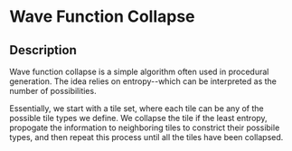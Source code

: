# Wave Function Collapse

## Description

Wave function collapse is a simple algorithm often used in
procedural generation. The idea relies on entropy--which
can be interpreted as the number of possibilities.

Essentially, we start with a tile set, where
each tile can be any of the possible tile types
we define.
We collapse the tile if the least entropy,
propogate the information to neighboring tiles
to constrict their possibile types, and then
repeat this process until all the tiles
have been collapsed.
